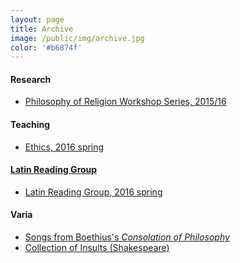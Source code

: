 ```yaml
---
layout: page
title: Archive
image: /public/img/archive.jpg
color: '#b6874f'
---
```




#### Research

 <ul><li> <a href="{{ site.baseurl }}/public/archive/Religion">Philosophy of Religion Workshop Series, 2015/16</a></li></ul>


#### Teaching
<ul>
<li> <a href="{{ site.baseurl }}/public/archive/2016-01-19-Ethics">Ethics, 2016 spring </li>

</ul>


#### Latin Reading Group
<ul><li> <a href="{{ site.baseurl }}/public/archive/2016-01-10-Spring-schedule">Latin Reading Group, 2016 spring</a></li></ul>


#### Varia
<ul><li> <a href="{{ site.baseurl }}/public/archive/2016-04-28-Boethius">Songs from Boethius's <i>Consolation of Philosophy</i> <i class="fa fa-link"></i></a></li>
<li> <a href="{{ site.baseurl }}/public/archive/2016-04-23-Shakespeare">Collection of Insults (Shakespeare) <i class="fa fa-link"></i></a></li>
</ul>
